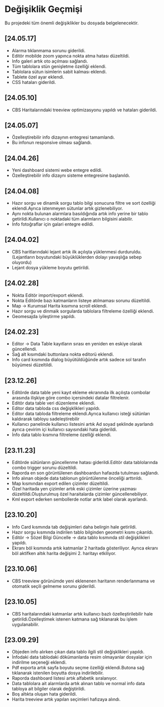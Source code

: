 # Değişiklik Geçmişi

Bu projedeki tüm önemli değişiklikler bu dosyada belgelenecektir.
## [24.05.17]
- Alarma tıklanmama sorunu giderildi.
- Editör mobilde zoom yapınca nokta atma hatası düzeltildi.
- Info galeri artık oto açılması sağlandı.
- Tüm tablolara stün genişletme özelliği eklendi.
- Tablolara sütun isimlerin sabit kalması eklendi.
- Tablete özel ayar eklendi.
- CSS hataları giderildi.
## [24.05.10]
- CBS Haritalarındaki treeview optimizasyonu yapıldı ve hataları giderildi.
## [24.05.07]
- Özelleştirebilir info dizaynın entegresi tamamlandı.
- Bu infonun responsive olması sağlandı.
## [24.04.26]
- Yeni dashboard sistemi webe entegre edildi.
- Özelleştirebilir info dizaynı sisteme entegresine başlanıldı.
## [24.04.08]
- Hazır sorgu ve dinamik sorgu tablo bilgi sonucuna filtre ve sort özelliği eklendi.Ayrıca istenmeyen sütunlar artık gizlenebiliyor.
- Aynı nokta bulunan alarmlara basıldığında artık info yerine bir tablo getirildi.Kullanıcı o noktadaki tüm alarmların bilgisini alabilir.
- Info fotoğraflar için galari entegre edildi.
  
## [24.04.02]
- CBS haritlarındaki lejant artık ilk açılışta yüklenmesi durduruldu.(Lejantların boyutundaki büyüklüklerden dolayı yavaşlığa sebep oluyordu)
- Lejant dosya yükleme boyutu getirildi. 
## [24.02.28]
- Nokta Editör import/export eklendi.
- Nokta Editörde bazı katmanların listeye atılmaması sorunu düzeltildi.
- Map -> Kurumsal Harita kısımına scroll eklendi.
- Hazır sorgu ve dinmaik sorgularda tablolara filtreleme özelliği eklendi.
- Geomesajda iyileştirme yapıldı.

## [24.02.23]
- Editor -> Data Table kayıtların sırası en yeniden en eskiye olarak güncellendi.
- Sağ alt kısımdaki buttonlara nokta editorü eklendi.
- Info card kısmında dialog büyütüldüğünde artık sadece sol tarafın büyümesi düzeltildi.
## [23.12.26]
- Editörde data table yeni kayıt ekleme ekranında ilk açılışta combolar arasında ilişkiye göre combo içersindeki datalar filtrelenir.
- Editör data table veri düzenleme eklendi.
- Editor data tabloda css değişklikleri yapıldı.
- Editor data tabloda filtreleme eklendi.Ayrıca kullanıcı isteği sütünları kaldırarak tabloyu sadeleştirebilir
- Kullanıcı panelinde kullanıcı listesini artık Ad soyad şeklinde ayarlandı ayrıca çevirim içi kullanıcı sayısındaki hata giderildi.
- İnfo data tablo kısmına filtreleme özelliği eklendi.

## [23.11.23]
- Editörde sütünların güncellenme hatası giderildi.Editör data tablolarında combo trigger sorunu düzeltildi.
- Raporda en son görüntülenen dashboardun hafaızda tutulması sağlandı.
- Info alınan objede data tablonun görüntülenme önceliği arttırıldı.
- Map kısmından export edilen çizimler düzeltildi.
- Özel haritada yen çizimler artık eski çizimler üzerine yazması düzeltildi.Oluşturulmuş özel haraitalarda çizimler güncellenebiliyor.
- Kml export ederken sembollerde notlar artık label olarak ayarlandı. 

## [23.10.20]
- Info Card kısmında tab değişimleri daha belirgin hale getirildi.
- Hazır sorgu kısmında indirilen tablo bilginden geometri kısmı çıkarıldı.
- Editör -> Sözel Bilgi Güncelle -> data tablo kısmında stil değişklikleri yapıldı.
- Ekranı böl kısmında artık katmanlar 2 haritada gösteriliyor. Ayrıca ekranı böl aktifken altık harita değişimi 2. haritayı etkiliyor. 

## [23.10.06]
- CBS treeview görünümde yeni eklenenen haritanın renderlanmama ve otomatik seçili gelmeme sorunu giderildi.

## [23.10.05]

- CBS haritalarındaki katmanlar artık kullanıcı bazlı özelleştirilebilir hale getirildi.Özelleştimek istenen katmana sağ tıklanarak bu işlem uygulanabilir.

## [23.09.29]

- Objeden info alırken çıkan data tablo ilgili stil değişklikleri yapıldı.
- İnfodaki data tablodaki dökümanlarda resim olmayanlar dosyalar için indirilme seçeneği eklendi.
- Pdf exporta artık sayfa boyutu seçme özelliği eklendi.Butona sağ tıklanarak istenilen boyutta dosya indirilebilir.
- Raporda dashboard listesi artık alfabetik sıralanıyor.
- Data tablolara ait alarmlarda artık alınan tablo ve normal info data tabloya ait bilgiler olarak değiştirildi.
- Boş altıkta oluşan hata giderildi.
- Harita treeview artık yapılan seçimleri hafızaya alındı.
